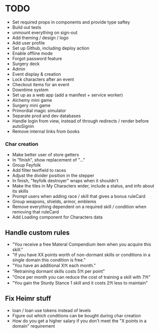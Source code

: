 # TODO

- Set required props in components and provide type saftey
- Build out tests
- unmount everything on sign-out
- Add theming / design / logo
- Add user profile
- Set up Github, including deploy action
- Enable offline mode
- Forgot password feature
- Surgery deck
- Admin
- Event display & creation
- Lock characters after an event
- Checkout items for an event
- Downtime system
- Set up as a web app (add a manifest + service worker)
- Alchemy mini game
- Surgery mini game
- Primordial magic simulator
- Separate prod and dev databases
- Handle login from view, instead of through redirects / render before autoSignin
- Remove internal links from books

### Char creation

- Make better user of store getters
- In "finish", show replacement of "..."
- Group Feyfolk
- Add filter textfield to races
- Adjust the divider position in the stepper
- In finish, "feyfolk destroyer" wraps when it shouldn't
- Make the tiles in My Characters wider, include a status, and info about its skills
- Prompt users when adding race / skill that gives a bonus ruleCard
- Group weapons, shields, armor, emblems
- Remove everything dependent on a required skill / condition when removing that ruleCard
- Add Loading component for Characters data

## Handle custom rules

- "You receive a free Materal Compendium item when you acquire this skill."
- "If you have XX points worth of non-dormant skills or conditions in a single domain this condition is free."
- "You have an additional Xℜ each month."
- "Retraining dormant skills costs 5ℜ per point"
- "Once per month you can reduce the cost of training a skill with 7ℜ"
- "You gain the Sturdy Stance 1 skill and it costs 2ℜ less to maintain"

## Fix Heimr stuff

- loan / loan use tokens instead of levels
- Figure out which conditions can be bought during char creation
- How do you get a higher salary if you don't meet the "X points in a domain" requirement
